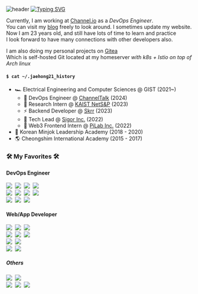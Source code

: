 ![header](https://capsule-render.vercel.app/api?type=waving&color=6994CDEE&text=&animation=twinkling&height=80)
[![Typing SVG](https://readme-typing-svg.demolab.com?font=Alkatra&weight=500&size=45&duration=3500&pause=3&color=6994CDEE&center=false&vCenter=false&multiline=true&repeat=true&width=1000&height=100&lines=Welcome+to+jaehong21's+GitHub!👋)](https://git.io/typing-svg)
    
  Currently, I am working at [Channel.io](https://channel.io) as a *DevOps Engineer*. <br />
  You can visit my [blog](https://jaehong21.com) freely to look around. I sometimes update my website. <br />
  Now I am 23 years old, and still have lots of time to learn and practice <br />
  I look forward to have many connections with other developers also. <br />

  I am also doing my personal projects on [Gitea](https://gitea.jaehong21.com) <br />
  Which is self-hosted Git located at my homeserver *with k8s + Istio on top of Arch linux*
  

  #### `$ cat ~/.jaehong21_history`

- 🏎️ Electrical Engineering and Computer Sciences @ GIST (2021~)
  - 🐳 DevOps Engineer @ [ChannelTalk](https://channel.io) (2024)
  - 🔬 Research Intern @ [KAIST NetS&P](https://netsp.kaist.ac.kr/) (2023)
  - ⚡️ Backend Developer @ [Skrr](https://skrr.app/) (2023)
  - 🧠 Tech Lead @ [Sigor Inc.](https://doggly.co.kr/) (2022)
  - 🤑 Web3 Frontend Intern @ [PiLab Inc.](https://www.bifrostnetwork.com/) (2022)
- 🏁 Korean Minjok Leadership Academy (2018 - 2020)
- 🌎 Cheongshim International Academy (2015 - 2017)

<div>
  <h3> 🛠 My Favorites 🛠 </h3>
  <p>

  <h4>DevOps Engineer</h4>
    <img src="https://img.shields.io/badge/K3s-FFC61C?style=flat&logo=K3s&logoColor=white"/></a>&nbsp
    <img src="https://img.shields.io/badge/Kubernetes-326CE5?style=flat&logo=Kubernetes&logoColor=white"/></a>&nbsp
    <img src="https://img.shields.io/badge/Docker-2496ED?style=flat&logo=Docker&logoColor=white"/></a>&nbsp
    <img src="https://img.shields.io/badge/Kaniko-FFA600?style=flat&logo=Kaniko&logoColor=white"/></a>&nbsp
  <br />
    <img src="https://img.shields.io/badge/Terraform-7B42BC?style=flat&logo=Terraform&logoColor=white"/></a>&nbsp
    <img src="https://img.shields.io/badge/AWS-FF9900?style=flat&logo=AmazonAWS&logoColor=white"/></a>&nbsp
    <img src="https://img.shields.io/badge/EKS-FF9900?style=flat&logo=AmazonEKS&logoColor=white"/></a>&nbsp
    <img src="https://img.shields.io/badge/Cloudflare-F38020?style=flat&logo=Cloudflare&logoColor=white"/></a>&nbsp
  <br />
    <img src="https://img.shields.io/badge/ArgoCD-EF7B4D?style=flat&logo=Argo&logoColor=white"/></a>&nbsp
    <img src="https://img.shields.io/badge/Github Actions-2088FF?style=flat&logo=GithubActions&logoColor=white"/></a>&nbsp
    <img src="https://img.shields.io/badge/CircleCI-343434?style=flat&logo=CircleCI&logoColor=white"/></a>&nbsp
  <br />

      
  <h4>Web/App Developer</h4>
    <img src="https://img.shields.io/badge/Golang-00ADD8?style=flat&logo=Go&logoColor=white"/></a>&nbsp
    <img src="https://img.shields.io/badge/TypeScript-3178C6?style=flat&logo=TypeScript&logoColor=white"/></a>&nbsp
    <img src="https://img.shields.io/badge/Python-3776AB?style=flat&logo=Python&logoColor=white"/></a>&nbsp
  <br />
    <img src="https://img.shields.io/badge/NestJS-E0234E?style=flat&logo=NestJS&logoColor=white"/></a>&nbsp
    <img src="https://img.shields.io/badge/FastAPI-009688?style=flat&logo=FastAPI&logoColor=white"/></a>&nbsp
    <img src="https://img.shields.io/badge/Gin-008ECF?style=flat&logo=Gin&logoColor=white"/></a>&nbsp
  <br />
    <img src="https://img.shields.io/badge/React-0088CC?style=flat&logo=React&logoColor=white"/></a>&nbsp
    <img src="https://img.shields.io/badge/Flutter-5CC9B3?style=flat&logo=Flutter&logoColor=white"/></a>&nbsp
  <br />
    <img src="https://img.shields.io/badge/PostgreSQL-4169E1?style=flat&logo=PostgreSQL&logoColor=white"/></a>&nbsp
    <img src="https://img.shields.io/badge/MariaDB-003545?style=flat&logo=MariaDB&logoColor=white"/></a>&nbsp
  <br />

  <h5>Others</h5>
    <img src="https://img.shields.io/badge/Rust-F36D00?style=flat&logo=Rust&logoColor=white"/></a>&nbsp
    <img src="https://img.shields.io/badge/Arch Linux-1793D1?style=flat&logo=Arch Linux&logoColor=white"/></a>&nbsp
  <br />
    <img src="https://img.shields.io/badge/Neovim-57A143?style=flat&logo=Neovim&logoColor=white"/></a>&nbsp
    <img src="https://img.shields.io/badge/Gitea-609926?style=flat&logo=Gitea&logoColor=white"/></a>&nbsp
    <img src="https://img.shields.io/badge/1Password-3B66BC?style=flat&logo=1Password&logoColor=white"/></a>&nbsp

</p>
</div>

